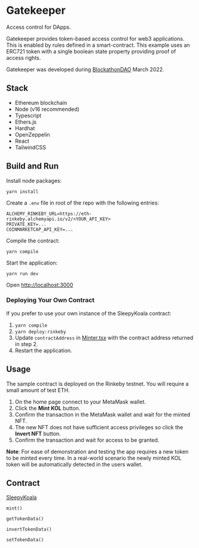 # Gatekeeper

Access control for DApps.

Gatekeeper provides token-based access control for web3 applications. This is enabled by rules
defined in a smart-contract. This example uses an ERC721 token with a single boolean state property providing proof of access rights. 

Gatekeeper was developed during [BlockathonDAO](https://blockathon.xyz/) March 2022.

## Stack

* Ethereum blockchain
* Node (v16 recommended)
* Typescript
* Ethers.js
* Hardhat
* OpenZeppelin
* React
* TailwindCSS


## Build and Run

Install node packages:

`yarn install`

Create a `.env` file in root of the repo with the following entries:

```
ALCHEMY_RINKEBY_URL=https://eth-rinkeby.alchemyapi.io/v2/<YOUR_API_KEY>
PRIVATE_KEY=...
COINMARKETCAP_API_KEY=...
```

Compile the contract:

`yarn compile`

Start the application:

`yarn run dev`

Open [http://localhost:3000](http://localhost:3000) 

### Deploying Your Own Contract

If you prefer to use your own instance of the SleepyKoala contract:

1. `yarn compile`
2. `yarn deploy:rinkeby`
3. Update `contractAddress` in [Minter.tsx](components/Minter.tsx) with the contract address returned in step 2.
4. Restart the application.

## Usage

The sample contract is deployed on the Rinkeby testnet. You will require a small amount of test ETH.

1. On the home page connect to your MetaMask wallet.
2. Click the **Mint KOL** button.
3. Confirm the transaction in the MetaMask wallet and wait for the minted NFT.
4. The new NFT does not have sufficient access privileges so click the **Invert NFT** button.
5. Confirm the transaction and wait for access to be granted.


**Note**: For ease of demonstration and testing the app requires a new token to be minted every time.
In a real-world scenario the newly minted KOL token will be automatically detected in the users wallet.


## Contract

[SleepyKoala](contracts/SleepyKoala.sol)

```
mint()

getTokenData()

invertTokenData()

setTokenData()
```
